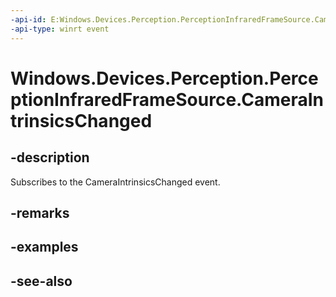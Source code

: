 ```yaml
---
-api-id: E:Windows.Devices.Perception.PerceptionInfraredFrameSource.CameraIntrinsicsChanged
-api-type: winrt event
---
```


<!-- Event syntax
public event Windows.Foundation.TypedEventHandler CameraIntrinsicsChanged<Windows.Devices.Perception.PerceptionInfraredFrameSource,  object>
-->

# Windows.Devices.Perception.PerceptionInfraredFrameSource.CameraIntrinsicsChanged

## -description
Subscribes to the CameraIntrinsicsChanged event.

## -remarks

## -examples

## -see-also
